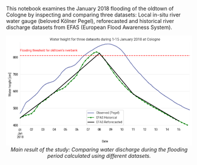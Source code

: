 This notebook examines the January 2018 flooding of the oldtown of Cologne by inspecting and comparing three datasets: Local in-situ river water gauge (beloved Kölner Pegel), reforecasted and historical river discharge datasets from EFAS (European Flood Awareness System).
<p align="center">
  <img src="images/Jan18Flood_mainresult.png" width="800">
  <br>
  <em>Main result of the study: Comparing water discharge during the flooding period calculated using different datasets.</em>
</p>
